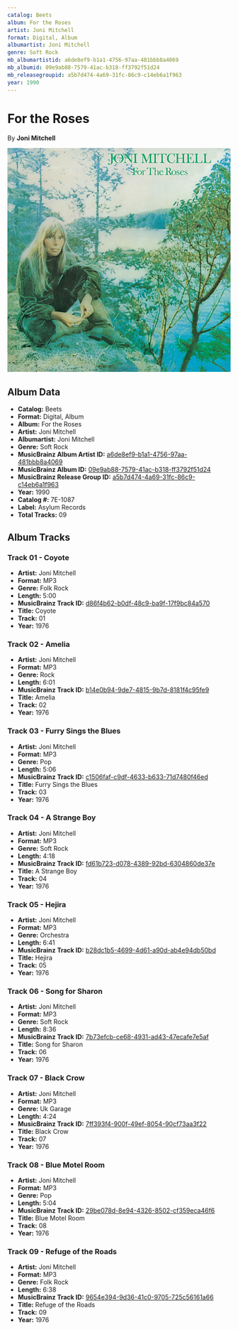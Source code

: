 ```yaml
---
catalog: Beets
album: For the Roses
artist: Joni Mitchell
format: Digital, Album
albumartist: Joni Mitchell
genre: Soft Rock
mb_albumartistid: a6de8ef9-b1a1-4756-97aa-481bbb8a4069
mb_albumid: 09e9ab88-7579-41ac-b318-ff3792f51d24
mb_releasegroupid: a5b7d474-4a69-31fc-86c9-c14eb6a1f963
year: 1990
---
```


# For the Roses

By **Joni Mitchell**

![](../../assets/beetscovers/Joni_Mitchell-For_the_Roses.jpg)

## Album Data

- **Catalog:** Beets
- **Format:** Digital, Album
- **Album:** For the Roses
- **Artist:** Joni Mitchell
- **Albumartist:** Joni Mitchell
- **Genre:** Soft Rock
- **MusicBrainz Album Artist ID:** [a6de8ef9-b1a1-4756-97aa-481bbb8a4069](https://musicbrainz.org/artist/a6de8ef9-b1a1-4756-97aa-481bbb8a4069)
- **MusicBrainz Album ID:** [09e9ab88-7579-41ac-b318-ff3792f51d24](https://musicbrainz.org/release/09e9ab88-7579-41ac-b318-ff3792f51d24)
- **MusicBrainz Release Group ID:** [a5b7d474-4a69-31fc-86c9-c14eb6a1f963](https://musicbrainz.org/release-group/a5b7d474-4a69-31fc-86c9-c14eb6a1f963)
- **Year:** 1990
- **Catalog #:** 7E-1087
- **Label:** Asylum Records
- **Total Tracks:** 09

## Album Tracks

### Track 01 - Coyote

- **Artist:** Joni Mitchell
- **Format:** MP3
- **Genre:** Folk Rock
- **Length:** 5:00
- **MusicBrainz Track ID:** [d86f4b62-b0df-48c9-ba9f-17f9bc84a570](https://musicbrainz.org/recording/d86f4b62-b0df-48c9-ba9f-17f9bc84a570)
- **Title:** Coyote
- **Track:** 01
- **Year:** 1976

### Track 02 - Amelia

- **Artist:** Joni Mitchell
- **Format:** MP3
- **Genre:** Rock
- **Length:** 6:01
- **MusicBrainz Track ID:** [b14e0b94-9de7-4815-9b7d-8181f4c95fe9](https://musicbrainz.org/recording/b14e0b94-9de7-4815-9b7d-8181f4c95fe9)
- **Title:** Amelia
- **Track:** 02
- **Year:** 1976

### Track 03 - Furry Sings the Blues

- **Artist:** Joni Mitchell
- **Format:** MP3
- **Genre:** Pop
- **Length:** 5:06
- **MusicBrainz Track ID:** [c1506faf-c9df-4633-b633-71d7480f46ed](https://musicbrainz.org/recording/c1506faf-c9df-4633-b633-71d7480f46ed)
- **Title:** Furry Sings the Blues
- **Track:** 03
- **Year:** 1976

### Track 04 - A Strange Boy

- **Artist:** Joni Mitchell
- **Format:** MP3
- **Genre:** Soft Rock
- **Length:** 4:18
- **MusicBrainz Track ID:** [fd61b723-d078-4389-92bd-6304860de37e](https://musicbrainz.org/recording/fd61b723-d078-4389-92bd-6304860de37e)
- **Title:** A Strange Boy
- **Track:** 04
- **Year:** 1976

### Track 05 - Hejira

- **Artist:** Joni Mitchell
- **Format:** MP3
- **Genre:** Orchestra
- **Length:** 6:41
- **MusicBrainz Track ID:** [b28dc1b5-4699-4d61-a90d-ab4e94db50bd](https://musicbrainz.org/recording/b28dc1b5-4699-4d61-a90d-ab4e94db50bd)
- **Title:** Hejira
- **Track:** 05
- **Year:** 1976

### Track 06 - Song for Sharon

- **Artist:** Joni Mitchell
- **Format:** MP3
- **Genre:** Soft Rock
- **Length:** 8:36
- **MusicBrainz Track ID:** [7b73efcb-ce68-4931-ad43-47ecafe7e5af](https://musicbrainz.org/recording/7b73efcb-ce68-4931-ad43-47ecafe7e5af)
- **Title:** Song for Sharon
- **Track:** 06
- **Year:** 1976

### Track 07 - Black Crow

- **Artist:** Joni Mitchell
- **Format:** MP3
- **Genre:** Uk Garage
- **Length:** 4:24
- **MusicBrainz Track ID:** [7ff393f4-900f-49ef-8054-90cf73aa3f22](https://musicbrainz.org/recording/7ff393f4-900f-49ef-8054-90cf73aa3f22)
- **Title:** Black Crow
- **Track:** 07
- **Year:** 1976

### Track 08 - Blue Motel Room

- **Artist:** Joni Mitchell
- **Format:** MP3
- **Genre:** Pop
- **Length:** 5:04
- **MusicBrainz Track ID:** [29be078d-8e94-4326-8502-cf359eca46f6](https://musicbrainz.org/recording/29be078d-8e94-4326-8502-cf359eca46f6)
- **Title:** Blue Motel Room
- **Track:** 08
- **Year:** 1976

### Track 09 - Refuge of the Roads

- **Artist:** Joni Mitchell
- **Format:** MP3
- **Genre:** Folk Rock
- **Length:** 6:38
- **MusicBrainz Track ID:** [9654e394-9d36-41c0-9705-725c56161a66](https://musicbrainz.org/recording/9654e394-9d36-41c0-9705-725c56161a66)
- **Title:** Refuge of the Roads
- **Track:** 09
- **Year:** 1976

